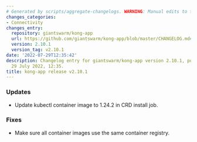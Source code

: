 ```yaml
---
# Generated by scripts/aggregate-changelogs. WARNING: Manual edits to this files will be overwritten.
changes_categories:
- Connectivity
changes_entry:
  repository: giantswarm/kong-app
  url: https://github.com/giantswarm/kong-app/blob/master/CHANGELOG.md#2101---2022-07-29
  version: 2.10.1
  version_tag: v2.10.1
date: '2022-07-29T12:35:42'
description: Changelog entry for giantswarm/kong-app version 2.10.1, published on
  29 July 2022, 12:35.
title: kong-app release v2.10.1
---
```


### Updates
- Update kubectl container image to 1.24.2 in CRD install job.
### Fixes
- Make sure all container images use the same container registry.
